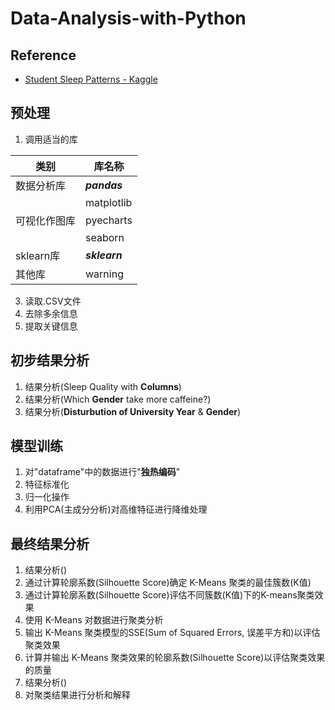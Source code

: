 # Data-Analysis-with-Python

## Reference

- [Student Sleep Patterns - Kaggle](https://www.kaggle.com/code/orhansere/student-sleep-patterns-kmeans-87-score)

## 预处理

1. 调用适当的库

<div align="center">

| 类别         | 库名称             |
|--------------|-------------------|
| 数据分析库   | **_pandas_**      |
|              | matplotlib        |
| 可视化作图库 | pyecharts         |
|              | seaborn           |
| sklearn库    | **_sklearn_**     |
| 其他库       | warning           |

</div>

3. 读取.CSV文件
4. 去除多余信息
5. 提取关键信息

## 初步结果分析

1. 结果分析(Sleep Quality with **Columns**)
2. 结果分析(Which **Gender** take more caffeine?)
3. 结果分析(**Disturbution of University Year** \& **Gender**)

## 模型训练

1. 对"dataframe"中的数据进行"**独热编码**"
2. 特征标准化
3. 归一化操作
4. 利用PCA(主成分分析)对高维特征进行降维处理

## 最终结果分析

1. 结果分析()
2. 通过计算轮廓系数(Silhouette Score)确定 K-Means 聚类的最佳簇数(K值)
3. 通过计算轮廓系数(Silhouette Score)评估不同簇数(K值)下的K-means聚类效果
4. 使用 K-Means 对数据进行聚类分析
5. 输出 K-Means 聚类模型的SSE(Sum of Squared Errors, 误差平方和)以评估聚类效果
6. 计算并输出 K-Means 聚类效果的轮廓系数(Silhouette Score)以评估聚类效果的质量
7. 结果分析()
8. 对聚类结果进行分析和解释
